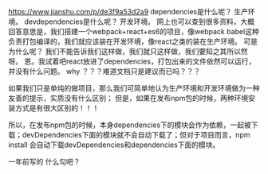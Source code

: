 https://www.jianshu.com/p/de3f9a53d2a9
dependencies是什么呢？ 生产环境。
devdependencies是什么呢？ 开发环境。
网上也可以查到很多资料，大概回答意思是，我们搭建一个webpack+react+es6的项目，像webpack babel这种负责打包编译的，我们就应该装在开发环境，像react之类的装在生产环境。
可是为什么呢？
我们不能告诉我们这样做，我们就只这样做，我们要知之其所以然呀。
恩。我试着吧react放进了dependencies，打包出来的文件依然可以运行，并没有什么问题。
why ？？？难道文档只是建议而已吗？？？


如果我们只是单纯的做项目，那么我们可简单地认为生产环境和开发环境做为一种友善的提示，实质没有什么区别；
但是，如果在发布npm包的时候，两种环境安装方式是有很大区别的！！！

所以，在发布npm包的时候，本身dependencies下的模块会作为依赖，一起被下载；devDependencies下面的模块就不会自动下载了；但对于项目而言，npm install 会自动下载devDependencies和dependencies下面的模块。

一年前写的 什么勾吧？
